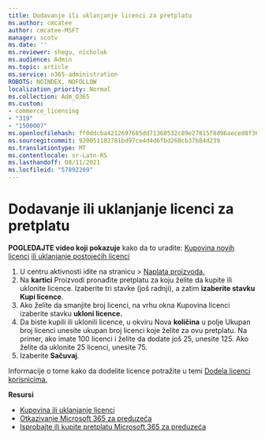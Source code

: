 ```yaml
---
title: Dodavanje ili uklanjanje licenci za pretplatu
ms.author: cmcatee
author: cmcatee-MSFT
manager: scotv
ms.date: ''
ms.reviewer: shegu, nicholak
ms.audience: Admin
ms.topic: article
ms.service: o365-administration
ROBOTS: NOINDEX, NOFOLLOW
localization_priority: Normal
ms.collection: Adm_O365
ms.custom:
- commerce_licensing
- "319"
- "1500007"
ms.openlocfilehash: ff0ddcba4212697685dd71360532c89e27815f8d96aeced8f36c7416bdbebf64
ms.sourcegitcommit: 920051182781bd97ce4d4d6fbd268cb37b84d239
ms.translationtype: MT
ms.contentlocale: sr-Latn-RS
ms.lasthandoff: 08/11/2021
ms.locfileid: "57892209"
---
```

# <a name="add-or-remove-licenses-for-your-subscription"></a>Dodavanje ili uklanjanje licenci za pretplatu

**POGLEDAJTE video koji pokazuje** kako da to uradite: [Kupovina novih licenci](https://go.microsoft.com/fwlink/p/?linkid=2154857) [ili uklanjanje postojećih licenci](https://go.microsoft.com/fwlink/p/?linkid=2154938)

1. U centru aktivnosti idite na stranicu  >  [Naplata proizvoda.](https://go.microsoft.com/fwlink/p/?linkid=842054)
2. Na **kartici** Proizvodi pronađite pretplatu za koju želite da kupite ili uklonite licence. Izaberite tri stavke (još radnji), a zatim **izaberite stavku Kupi licence**.
3. Ako želite da smanjite broj licenci, na vrhu okna Kupovina licenci izaberite stavku **ukloni licence.** 
4. Da biste kupili ili uklonili licence, u okviru Nova **količina** u polje Ukupan broj licenci unesite ukupan broj licenci koje želite za ovu pretplatu.  Na primer, ako imate 100 licenci i želite da dodate još 25, unesite 125. Ako želite da uklonite 25 licenci, unesite 75.
5. Izaberite **Sačuvaj**.

Informacije o tome kako da dodelite licence potražite u temi [Dodela licenci korisnicima.](https://docs.microsoft.com/microsoft-365/admin/manage/assign-licenses-to-users)

**Resursi**
  
- [Kupovina ili uklanjanje licenci](https://docs.microsoft.com/microsoft-365/commerce/licenses/buy-licenses)
- [Otkazivanje Microsoft 365 za preduzeća](https://docs.microsoft.com/microsoft-365/commerce/subscriptions/cancel-your-subscription)
- [Isprobajte ili kupite pretplatu Microsoft 365 za preduzeća](https://docs.microsoft.com/microsoft-365/commerce/try-or-buy-microsoft-365)